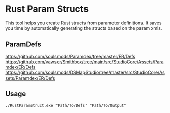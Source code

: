 # Rust Param Structs
This tool helps you create Rust structs from parameter definitions. It saves you time by automatically generating the structs based on the param xmls.

## ParamDefs
https://github.com/soulsmods/Paramdex/tree/master/ER/Defs
https://github.com/vawser/Smithbox/tree/main/src/StudioCore/Assets/Paramdex/ER/Defs
https://github.com/soulsmods/DSMapStudio/tree/master/src/StudioCore/Assets/Paramdex/ER/Defs

## Usage 
```
./RustParamStruct.exe "Path/To/Defs" "Path/To/Output"
```
